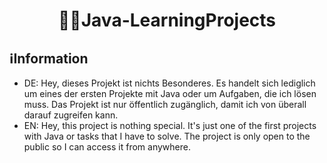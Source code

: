 <h1 align="center"> 👨‍💻Java-LearningProjects</h1>

## ℹ️Information
- DE: Hey, dieses Projekt ist nichts Besonderes. Es handelt sich lediglich um eines der ersten Projekte mit Java oder um Aufgaben, die ich lösen muss. Das Projekt ist nur öffentlich zugänglich, damit ich von überall darauf zugreifen kann.
- EN: Hey, this project is nothing special. It's just one of the first projects with Java or tasks that I have to solve. The project is only open to the public so I can access it from anywhere.
